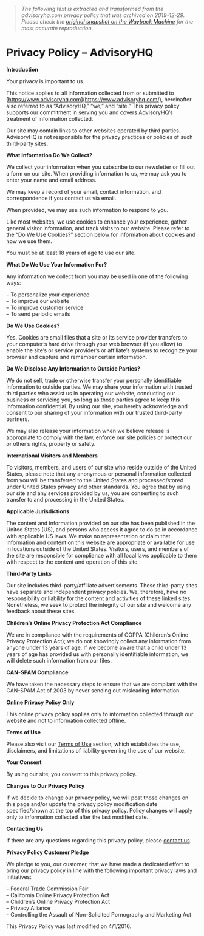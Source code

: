 > *The following text is extracted and transformed from the advisoryhq.com privacy policy that was archived on 2019-12-29. Please check the [original snapshot on the Wayback Machine](https://web.archive.org/web/20191229090210id_/https%3A//www.advisoryhq.com/privacy-policy) for the most accurate reproduction.*

# Privacy Policy – AdvisoryHQ

**Introduction**

Your privacy is important to us.

This notice applies to all information collected from or submitted to [https://www.advisoryhq.com](https://www.advisoryhq.com/), hereinafter also referred to as “AdvisoryHQ,” “we,” and “site.” This privacy policy supports our commitment in serving you and covers AdvisoryHQ’s treatment of information collected.

Our site may contain links to other websites operated by third parties. AdvisoryHQ is not responsible for the privacy practices or policies of such third-party sites.

**What Information Do We Collect?**

We collect your information when you subscribe to our newsletter or fill out a form on our site. When providing information to us, we may ask you to enter your name and email address.

We may keep a record of your email, contact information, and correspondence if you contact us via email.

When provided, we may use such information to respond to you.

Like most websites, we use cookies to enhance your experience, gather general visitor information, and track visits to our website. Please refer to the “Do We Use Cookies?” section below for information about cookies and how we use them.

You must be at least 18 years of age to use our site.

**What Do We Use Your Information For?**

Any information we collect from you may be used in one of the following ways:

– To personalize your experience  
– To improve our website  
– To improve customer service  
– To send periodic emails

**Do We Use Cookies?**

Yes. Cookies are small files that a site or its service provider transfers to your computer’s hard drive through your web browser (if you allow) to enable the site’s or service provider’s or affiliate’s systems to recognize your browser and capture and remember certain information.

**Do We Disclose Any Information to Outside Parties?**

We do not sell, trade or otherwise transfer your personally identifiable information to outside parties. We may share your information with trusted third parties who assist us in operating our website, conducting our business or servicing you, so long as those parties agree to keep this information confidential. By using our site, you hereby acknowledge and consent to our sharing of your information with our trusted third-party partners.

We may also release your information when we believe release is appropriate to comply with the law, enforce our site policies or protect our or other’s rights, property or safety.

**International Visitors and Members**

To visitors, members, and users of our site who reside outside of the United States, please note that any anonymous or personal information collected from you will be transferred to the United States and processed/stored under United States privacy and other standards. You agree that by using our site and any services provided by us, you are consenting to such transfer to and processing in the United States.

**Applicable Jurisdictions**

The content and information provided on our site has been published in the United States (US), and persons who access it agree to do so in accordance with applicable US laws. We make no representation or claim that information and content on this website are appropriate or available for use in locations outside of the United States. Visitors, users, and members of the site are responsible for compliance with all local laws applicable to them with respect to the content and operation of this site.

**Third-Party Links**

Our site includes third-party/affiliate advertisements. These third-party sites have separate and independent privacy policies. We, therefore, have no responsibility or liability for the content and activities of these linked sites. Nonetheless, we seek to protect the integrity of our site and welcome any feedback about these sites.

**Children’s Online Privacy Protection Act Compliance**

We are in compliance with the requirements of COPPA (Children’s Online Privacy Protection Act); we do not knowingly collect any information from anyone under 13 years of age. If we become aware that a child under 13 years of age has provided us with personally identifiable information, we will delete such information from our files.

**CAN-SPAM Compliance**

We have taken the necessary steps to ensure that we are compliant with the CAN-SPAM Act of 2003 by never sending out misleading information.

**Online Privacy Policy Only**

This online privacy policy applies only to information collected through our website and not to information collected offline.

**Terms of Use**

Please also visit our [Terms of Use](https://www.advisoryhq.com/terms-of-use/) section, which establishes the use, disclaimers, and limitations of liability governing the use of our website.

**Your Consent**

By using our site, you consent to this privacy policy.

**Changes to Our Privacy Policy**

If we decide to change our privacy policy, we will post those changes on this page and/or update the privacy policy modification date specified/shown at the top of this privacy policy. Policy changes will apply only to information collected after the last modified date.

**Contacting Us**

If there are any questions regarding this privacy policy, please [contact us](https://www.advisoryhq.com/contact-us/).

**Privacy Policy Customer Pledge**

We pledge to you, our customer, that we have made a dedicated effort to bring our privacy policy in line with the following important privacy laws and initiatives:

– Federal Trade Commission Fair  
– California Online Privacy Protection Act  
– Children’s Online Privacy Protection Act  
– Privacy Alliance  
– Controlling the Assault of Non-Solicited Pornography and Marketing Act

This Privacy Policy was last modified on 4/1/2016.
